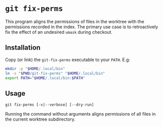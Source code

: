 # `git fix-perms`

This program aligns the permissions of files in the worktree with the permissions recorded in the index.
The primary use case is to retroactively fix the effect of an undesired `umask` during checkout.

## Installation

Copy (or link) the `git-fix-perms` executable to your `PATH`. E.g:

```sh
mkdir -p "$HOME/.local/bin"
ln -s "$PWD/git-fix-perms" "$HOME/.local/bin"
export PATH="$HOME/.local/bin:$PATH"
```

## Usage

```data
git fix-perms [-v|--verbose] [--dry-run]
```

Running the command without arguments aligns permissions of all files in the current worktree subdirectory.



